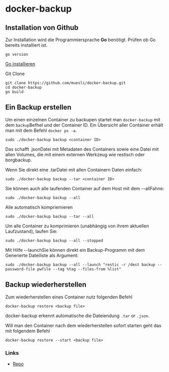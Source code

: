 # docker-backup

## Installation von Github

Zur Installation wird die Programmiersprache **Go** benötigt. Prüfen ob Go bereits installiert ist.

```
go version
```
[Go installieren](https://github.com/guggenbergerME/linux_codes/tree/main/Programme/Go)

Git Clone

```
git clone https://github.com/muesli/docker-backup.git
cd docker-backup
go build
```
## Ein Backup erstellen
Um einen einzelnen Container zu backupen startet man ```docker-backup``` mit dem ```backup```Befhel und der Container ID. 
Ein Übersicht aller Container erhält man mit dem Befehl ```docker ps -a```.
```
sudo ./docker-backup backup <container ID>
```
Das schafft .jsonDatei mit Metadaten des Containers sowie eine Datei mit allen Volumes, die mit einem externen Werkzeug wie restisch oder borgbackup.

Wenn Sie direkt eine .tarDatei mit allen Containern Daten einfach:
```
sudo ./docker-backup backup --tar <container ID>
```
Sie können auch alle laufenden Container auf dem Host mit dem --allFahne:
```
sudo ./docker-backup backup --all
```
Alle automatisch kompriemieren
```
sudo ./docker-backup backup --tar --all
```
Um alle Container zu komprimieren (unabhängig von ihrem aktuellen Laufzustand), laufen Sie:
```
sudo ./docker-backup backup --all --stopped
```
Mit Hilfe --launchSie können direkt ein Backup-Programm mit dem Generierte Dateiliste als Argument:
```
sudo ./docker-backup backup --all --launch "restic -r /dest backup --password-file pwfile --tag %tag --files-from %list"
```

## Backup wiederherstellen

Zum wiederherstellen eines Container nutz folgenden Befehl
```
docker-backup restore <backup file>
```
docker-backup erkennt automatische die Dateiendung ```.tar``` or ```.json```.

Will man den Container nach dem wiederherstellen sofort starten geht das mit folgendem Befehl
```
docker-backup restore --start <backup file>
```


### Links
+ [Repo](https://github.com/muesli/docker-backup)
